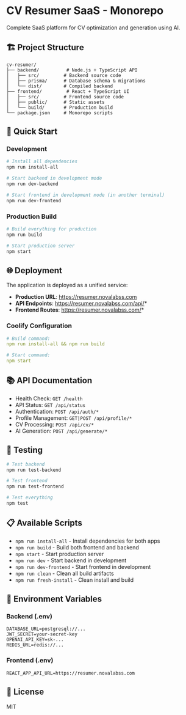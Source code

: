 # CV Resumer SaaS - Monorepo

Complete SaaS platform for CV optimization and generation using AI.

## 🏗️ Project Structure

```
cv-resumer/
├── backend/          # Node.js + TypeScript API
│   ├── src/         # Backend source code
│   ├── prisma/      # Database schema & migrations
│   └── dist/        # Compiled backend
├── frontend/         # React + TypeScript UI
│   ├── src/         # Frontend source code
│   ├── public/      # Static assets
│   └── build/       # Production build
└── package.json     # Monorepo scripts
```

## 🚀 Quick Start

### Development

```bash
# Install all dependencies
npm run install-all

# Start backend in development mode
npm run dev-backend

# Start frontend in development mode (in another terminal)
npm run dev-frontend
```

### Production Build

```bash
# Build everything for production
npm run build

# Start production server
npm start
```

## 🌐 Deployment

The application is deployed as a unified service:

- **Production URL**: https://resumer.novalabss.com
- **API Endpoints**: https://resumer.novalabss.com/api/*
- **Frontend Routes**: https://resumer.novalabss.com/*

### Coolify Configuration

```yaml
# Build command:
npm run install-all && npm run build

# Start command:
npm start
```

## 📚 API Documentation

- Health Check: `GET /health`
- API Status: `GET /api/status`
- Authentication: `POST /api/auth/*`
- Profile Management: `GET|POST /api/profile/*`
- CV Processing: `POST /api/cv/*`
- AI Generation: `POST /api/generate/*`

## 🧪 Testing

```bash
# Test backend
npm run test-backend

# Test frontend
npm run test-frontend

# Test everything
npm test
```

## 📋 Available Scripts

- `npm run install-all` - Install dependencies for both apps
- `npm run build` - Build both frontend and backend
- `npm start` - Start production server
- `npm run dev` - Start backend in development
- `npm run dev-frontend` - Start frontend in development
- `npm run clean` - Clean all build artifacts
- `npm run fresh-install` - Clean install and build

## 🔧 Environment Variables

### Backend (.env)
```
DATABASE_URL=postgresql://...
JWT_SECRET=your-secret-key
OPENAI_API_KEY=sk-...
REDIS_URL=redis://...
```

### Frontend (.env)
```
REACT_APP_API_URL=https://resumer.novalabss.com
```

## 📝 License

MIT
